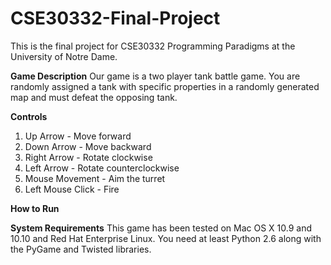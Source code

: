 # CSE30332-Final-Project
This is the final project for CSE30332 Programming Paradigms at the University of Notre Dame.

**Game Description**
Our game is a two player tank battle game. You are randomly assigned a tank with specific properties in a randomly generated map and must defeat the opposing tank. 

**Controls**
1. Up Arrow - Move forward
2. Down Arrow - Move backward
3. Right Arrow - Rotate clockwise
4. Left Arrow - Rotate counterclockwise
5. Mouse Movement - Aim the turret
6. Left Mouse Click - Fire

**How to Run**

**System Requirements**
This game has been tested on Mac OS X 10.9 and 10.10 and Red Hat Enterprise Linux. You need at least Python 2.6 along with the PyGame and Twisted libraries. 
